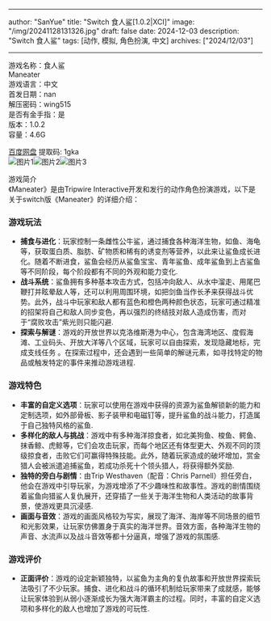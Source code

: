 
---
author: "SanYue"
title: "Switch 食人鲨[1.0.2|XCI]"
image: "/img/20241128131326.jpg"
draft: false
date: 2024-12-03
description: "Switch 食人鲨"
tags: [动作, 模拟, 角色扮演, 中文]
archives: ["2024/12/03"]

---

游戏名称：食人鲨   
Maneater    
游戏语言：中文  
首发日期：nan  
解压密码：wing515  
是否有金手指：是  
版本：1.0.2   
容量：4.6G

[百度网盘](https://pan.baidu.com/s/1q1WJjfVfANp-hoU639Wi3A) 提取码: 1gka  
![图片1](/img/94edc7.jpg)![图片2](/img/5cd5b8.jpg)![图片3](/img/eb8d8e.jpg)  

游戏简介  
《Maneater》是由Tripwire Interactive开发和发行的动作角色扮演游戏，以下是关于switch版《Maneater》的详细介绍：

### 游戏玩法
- **捕食与进化**：玩家控制一条雌性公牛鲨，通过捕食各种海洋生物，如鱼、海龟等，获取蛋白质、脂肪、矿物质和稀有的诱变剂等营养，以此来让鲨鱼成长进化。随着不断进食，鲨鱼会经历从鲨鱼宝宝、青年鲨鱼、成年鲨鱼到上古鲨鱼等不同阶段，每个阶段都有不同的外观和能力变化.
- **战斗系统**：鲨鱼拥有多种基本攻击方式，包括冲向敌人、从水中溜走、用尾巴鞭打并眩晕敌人等，还可以利用周围环境，如把剑鱼当作长矛来获得战斗优势。此外，战斗中玩家和敌人都有蓝色和橙色两种颜色状态，玩家可通过精准的招架将自己和敌人同步变色，再以强烈的终结技对敌人造成伤害，而对于“腐败攻击”紫光则只能闪避.
- **探索与解谜**：游戏的开放世界以克洛维斯港为中心，包含海湾地区、度假海滩、工业码头、开放大洋等八个区域，玩家可以自由探索，发现隐藏地标，完成支线任务 。在探索过程中，还会遇到一些简单的解谜元素，如寻找特定的物品或触发特定的事件来推动游戏进程.

### 游戏特色
- **丰富的自定义选项**：玩家可以使用在游戏中获得的资源为鲨鱼解锁新的能力和定制选项，如外部骨板、影子装甲和电磁钉等，提升鲨鱼的战斗能力，打造属于自己独特风格的鲨鱼.
- **多样化的敌人与挑战**：游戏中有多种海洋掠食者，如北美狗鱼、梭鱼、鳄鱼、抹香鲸、虎鲸等，它们会攻击玩家，而每个地区还有体型更大、外观不同的顶级掠食者，击败它们可赢得特殊技能。此外，随着玩家造成的破坏增加，赏金猎人会被派遣追捕鲨鱼，若成功杀死十个领头猎人，将获得额外奖励.
- **独特的旁白与剧情**：由Trip Westhaven（配音：Chris Parnell）担任旁白，他会在游戏中引导玩家，为游戏增添了不少趣味性和故事性。游戏的剧情围绕着鲨鱼向猎鲨人复仇展开，还穿插了一些关于海洋生物和人类活动的故事背景，使游戏更具沉浸感.
- **画面与音效**：游戏的画面风格较为写实，展现了海洋、海岸等不同场景的细节和光影效果，让玩家仿佛置身于真实的海洋世界。音效方面，各种海洋生物的声音、水流声以及战斗音效等都十分逼真，增强了游戏的氛围感.

### 游戏评价
- **正面评价**：游戏的设定新颖独特，以鲨鱼为主角的复仇故事和开放世界探索玩法吸引了不少玩家。捕食、进化和战斗的循环机制给玩家带来了成就感，能够让玩家体验到从弱小逐渐成长为强大海洋霸主的过程。同时，丰富的自定义选项和多样化的敌人也增加了游戏的可玩性.
 
